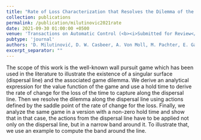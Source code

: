 ```yaml
---
title: "Rate of Loss Characterization that Resolves the Dilemma of the Wall Pursuit Game Solution"
collection: publications
permalink: /publication/milutinovic2021rate
date: 2021-09-30 01:00:00 +0500
venue: 'Transactions on Automatic Control (<b><i>Submitted for Review</i></b>)'
pubtype: 'journal'
authors: 'D. Milutinović, D. W. Casbeer, A. Von Moll, M. Pachter, E. Garcia'
excerpt_separator: ""
---
```

The scope of this work is the well-known wall pursuit game which has been used in the literature to illustrate the existence of a singular surface (dispersal line) and the associated game dilemma. We derive an analytical expression for the value function of the game and use a hold time to derive the rate of change for the loss of the time to capture along the dispersal line. Then we resolve the dilemma along the dispersal line using actions defined by the saddle point of the rate of change for the loss. Finally, we analyze the same game in a version with a non-zero hold time and show that in that case, the actions from the dispersal line have to be applied not only on the dispersal line, but in a narrow band around it. To illustrate that, we use an example to compute the band around the line.
